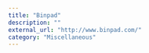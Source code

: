 ```yaml
---
title: "Binpad"
description: ""
external_url: "http://www.binpad.com/"
category: "Miscellaneous"
---
```

